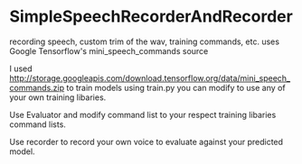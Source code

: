 # SimpleSpeechRecorderAndRecorder
recording speech, custom trim of the wav, training commands, etc. uses Google Tensorflow's mini_speech_commands source


I used http://storage.googleapis.com/download.tensorflow.org/data/mini_speech_commands.zip 
to train models using train.py you can modify to use any of your own training libaries.

Use Evaluator and modify command list to your respect training libaries command lists.

Use recorder to record your own voice to evaluate against your predicted model.
